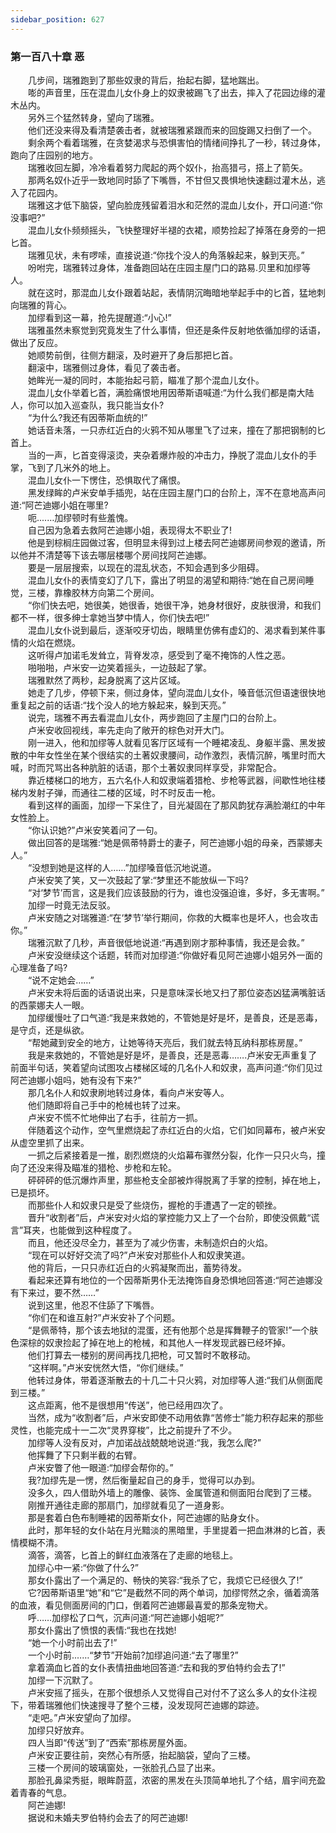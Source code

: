 ```yaml
---
sidebar_position: 627
---
```

### 第一百八十章 恶  


　　几步间，瑞雅跑到了那些奴隶的背后，抬起右脚，猛地踹出。  
　　嘭的声音里，压在混血儿女仆身上的奴隶被踢飞了出去，摔入了花园边缘的灌木丛内。  
　　另外三个猛然转身，望向了瑞雅。  
　　他们还没来得及看清楚袭击者，就被瑞雅紧跟而来的回旋踢又扫倒了一个。  
　　剩余两个看着瑞雅，在贪婪渴求与恐惧害怕的情绪间挣扎了一秒，转过身体，跑向了庄园别的地方。  
　　瑞雅收回左脚，冷冷看着努力爬起的两个奴仆，抬高猎弓，搭上了箭矢。  
　　那两名奴仆近乎一致地同时舔了下嘴唇，不甘但又畏惧地快速翻过灌木丛，逃入了花园内。  
　　瑞雅这才低下脑袋，望向脸庞残留着泪水和茫然的混血儿女仆，开口问道:“你没事吧?”  
　　混血儿女仆频频摇头，飞快整理好半褪的衣裙，顺势捡起了掉落在身旁的一把匕首。  
　　瑞雅见状，未有啰嗦，直接说道:“你找个没人的角落躲起来，躲到天亮。”  
　　吩咐完，瑞雅转过身体，准备跑回站在庄园主屋门口的路易.贝里和加缪等人。  
　　就在这时，那混血儿女仆跟着站起，表情阴沉晦暗地举起手中的匕首，猛地刺向瑞雅的背心。  
　　加缪看到这一幕，抢先提醒道:“小心!”  
　　瑞雅虽然未察觉到究竟发生了什么事情，但还是条件反射地依循加缪的话语，做出了反应。  
　　她顺势前倒，往侧方翻滚，及时避开了身后那把匕首。  
　　翻滚中，瑞雅侧过身体，看见了袭击者。  
　　她眸光一凝的同时，本能抬起弓箭，瞄准了那个混血儿女仆。  
　　混血儿女仆举着匕首，满脸痛恨地用因蒂斯语喊道:“为什么我们都是南大陆人，你可以加入巡查队，我只能当女仆?  
　　“为什么?我还有因蒂斯血统的!”  
　　她话音未落，一只赤红近白的火鸦不知从哪里飞了过来，撞在了那把钢制的匕首上。  
　　当的一声，匕首变得滚烫，夹杂着爆炸般的冲击力，挣脱了混血儿女仆的手掌，飞到了几米外的地上。  
　　混血儿女仆一下愣住，恐惧取代了痛恨。  
　　黑发绿眸的卢米安单手插兜，站在庄园主屋门口的台阶上，浑不在意地高声问道:“阿芒迪娜小姐在哪里?  
　　呃....…加缪顿时有些羞愧。  
　　自己因为急着去救阿芒迪娜小姐，表现得太不职业了!  
　　他是到棕榈庄园做过客，但明显未得到过上楼去阿芒迪娜房间参观的邀请，所以他并不清楚等下该去哪层楼哪个房间找阿芒迪娜。  
　　要是一层层搜索，以现在的混乱状态，不知会遇到多少阻碍。  
　　混血儿女仆的表情变幻了几下，露出了明显的渴望和期待:“她在自己房间睡觉，三楼，靠橡胶林方向第二个房间。  
　　“你们快去吧，她很美，她很香，她很干净，她身材很好，皮肤很滑，和我们都不一样，很多绅士拿她当梦中情人，你们快去吧!”  
　　混血儿女仆说到最后，逐渐咬牙切齿，眼睛里仿佛有虚幻的、渴求看到某件事情的火焰在燃烧。  
　　这听得卢加诺毛发耸立，背脊发凉，感受到了毫不掩饰的人性之恶。  
　　啪啪啪，卢米安一边笑着摇头，一边鼓起了掌。  
　　瑞雅默然了两秒，起身脱离了这片区域。  
　　她走了几步，停顿下来，侧过身体，望向混血儿女仆，嗓音低沉但语速很快地重复起之前的话语:“找个没人的地方躲起来，躲到天亮。”  
　　说完，瑞雅不再去看混血儿女仆，两步跑回了主屋门口的台阶上。  
　　卢米安收回视线，率先走向了敞开的棕色对开大门。  
　　刚一进入，他和加缪等人就看见客厅区域有一个睡裙凌乱、身躯半露、黑发披散的中年女性坐在某个很结实的土著奴隶腰间，动作激烈，表情沉醉，嘴里时而大喊，时而咒骂出各种肮脏的话语，那个土著奴隶同样享受，非常配合。  
　　靠近楼梯口的地方，五六名仆人和奴隶端着猎枪、步枪等武器，间歇性地往楼梯内发射子弹，而通往二楼的区域，时不时反击一枪。  
　　看到这样的画面，加缪一下呆住了，目光凝固在了那风韵犹存满脸潮红的中年女性脸上。  
　　“你认识她?”卢米安笑着问了一句。  
　　做出回答的是瑞雅:“她是佩蒂特爵士的妻子，阿芒迪娜小姐的母亲，西蒙娜夫人。”  
　　“没想到她是这样的人……”加缪嗓音低沉地说道。  
　　卢米安笑了笑，又一次鼓起了掌:“梦里还不能放纵一下吗?  
　　“对‘梦节’而言，这是我们应该鼓励的行为，谁也没强迫谁，多好，多无害啊。”  
　　加缪一时竟无法反驳。  
　　卢米安随之对瑞雅道:“在‘梦节’举行期间，你救的大概率也是坏人，也会攻击你。”  
　　瑞雅沉默了几秒，声音很低地说道:“再遇到刚才那种事情，我还是会救。”  
　　卢米安没继续这个话题，转而对加缪道:“你做好看见阿芒迪娜小姐另外一面的心理准备了吗?  
　　“说不定她会……”  
　　卢米安未将后面的话语说出来，只是意味深长地又扫了那位姿态凶猛满嘴脏话的西蒙娜夫人一眼。  
　　加缪缓慢吐了口气道:“我是来救她的，不管她是好是坏，是善良，还是恶毒，是守贞，还是纵欲。  
　　“帮她藏到安全的地方，让她等待天亮后，我们就去特瓦纳科那栋房屋。”  
　　我是来救她的，不管她是好是坏，是善良，还是恶毒…….卢米安无声重复了前面半句话，笑着望向试图攻占楼梯区域的几名仆人和奴隶，高声问道:“你们见过阿芒迪娜小姐吗，她有没有下来?”  
　　那几名仆人和奴隶刷地转过身体，看向卢米安等人。  
　　他们随即将自己手中的枪械也转了过来。  
　　卢米安不慌不忙地伸出了右手，往前方一抓。  
　　伴随着这个动作，空气里燃烧起了赤红近白的火焰，它们如同幕布，被卢米安从虚空里抓了出来。  
　　一抓之后紧接着是一推，剧烈燃烧的火焰幕布骤然分裂，化作一只只火鸟，撞向了还没来得及瞄准的猎枪、步枪和左轮。  
　　砰砰砰的低沉爆炸声里，那些枪支全部被炸得脱离了手掌的控制，掉在地上，已是损坏。  
　　而那些仆人和奴隶只是受了些烧伤，握枪的手遭遇了一定的顿挫。  
　　晋升“收割者”后，卢米安对火焰的掌控能力又上了一个台阶，即使没佩戴“谎言”耳夹，也能做到这种程度了。  
　　而且，他还没尽全力，甚至为了减少伤害，未制造炽白的火焰。  
　　“现在可以好好交流了吗?”卢米安对那些仆人和奴隶笑道。  
　　他的背后，一只只赤红近白的火鸦凝聚而出，蓄势待发。  
　　看起来还算有地位的一个因蒂斯男仆无法掩饰自身恐惧地回答道:“阿芒迪娜没有下来过，要不然……”  
　　说到这里，他忍不住舔了下嘴唇。  
　　“你们在和谁互射?”卢米安补了个问题。  
　　“是佩蒂特，那个该去地狱的混蛋，还有他那个总是挥舞鞭子的管家!”一个肤色深棕的奴隶捡起了掉在地上的枪械，和其他人一样发现武器已经坏掉。  
　　他们打算去一楼别的房间再找几把枪，可又暂时不敢移动。  
　　“这样啊。”卢米安恍然大悟，“你们继续。”  
　　他转过身体，带着逐渐散去的十几二十只火鸦，对加缪等人道:“我们从侧面爬到三楼。”  
　　这点距离，他不是很想用“传送”，他已经用四次了。  
　　当然，成为“收割者”后，卢米安即使不动用依靠“苦修士”能力积存起来的那些灵性，也能完成十一二次“灵界穿梭”，比之前提升了不少。  
　　加缪等人没有反对，卢加诺战战兢兢地说道:“我，我怎么爬?”  
　　他挥舞了下只剩半截的右臂。  
　　卢米安瞥了他一眼道:“加缪会帮你的。”  
　　我?加缪先是一愣，然后衡量起自己的身手，觉得可以办到。  
　　没多久，四人借助外墙上的雕像、装饰、金属管道和侧面阳台爬到了三楼。  
　　刚推开通往走廊的那扇门，加缪就看见了一道身影。  
　　那是套着白色布制睡裙的因蒂斯女仆，阿芒迪娜的贴身女仆。  
　　此时，那年轻的女仆站在月光黯淡的黑暗里，手里提着一把血淋淋的匕首，表情模糊不清。  
　　滴答，滴答，匕首上的鲜红血液落在了走廊的地毯上。  
　　加缪心中一紧:“你做了什么?”  
　　那女仆露出了一个满足的、畅快的笑容:“我杀了它，我烦它已经很久了!”  
　　它?因蒂斯语里“她”和“它”是截然不同的两个单词，加缪愕然之余，循着滴落的血液，看见侧面房间的门口，倒着阿芒迪娜最喜爱的那条宠物犬。  
　　呼……加缪松了口气，沉声问道:“阿芒迪娜小姐呢?”  
　　那女仆露出了愤恨的表情:“我也在找她!  
　　“她一个小时前出去了!”  
　　一个小时前.……“梦节”开始前?加缪追问道:“去了哪里?”  
　　拿着滴血匕首的女仆表情扭曲地回答道:“去和我的罗伯特约会去了!”  
　　加缪一下沉默了。  
　　卢米安摇了摇头，在那个很想杀人又觉得自己对付不了这么多人的女仆注视下，带着瑞雅他们快速搜寻了整个三楼，没发现阿芒迪娜的踪迹。  
　　“走吧。”卢米安望向了加缪。  
　　加缪只好放弃。  
　　四人当即“传送”到了“西索”那栋房屋外面。  
　　卢米安正要往前，突然心有所感，抬起脑袋，望向了三楼。  
　　三楼一个房间的玻璃窗处，一张脸孔凸显了出来。  
　　那脸孔鼻梁秀挺，眼眸蔚蓝，浓密的黑发在头顶简单地扎了个结，眉宇间充盈着青春的气息。  
　　阿芒迪娜!  
　　据说和未婚夫罗伯特约会去了的阿芒迪娜!  
